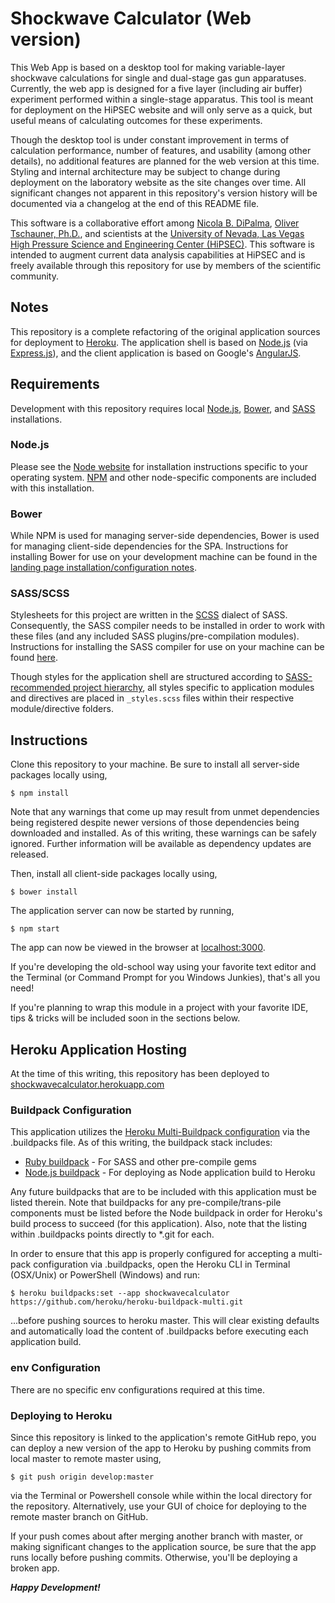 # Shockwave Calculator (Web version)

This Web App is based on a desktop tool for making variable-layer shockwave calculations for single and dual-stage gas gun apparatuses. Currently, the web app is designed for a five layer (including air buffer) experiment performed within a single-stage apparatus. This tool is meant for deployment on the HiPSEC website and will only serve as a quick, but useful means of calculating outcomes for these experiments. 

Though the desktop tool is under constant improvement in terms of calculation performance, number of features, and usability (among other details), no additional features are planned for the web version at this time. Styling and internal architecture may be subject to change during deployment on the laboratory website as the site changes over time. All significant changes not apparent in this repository's version history will be documented via a changelog at the end of this README file.

This software is a collaborative effort among [Nicola B. DiPalma](http://nicoladipalma.com/), [Oliver Tschauner, Ph.D.](http://geoscience.unlv.edu/people/olivertschauner.html), and scientists at the [University of Nevada, Las Vegas High Pressure Science and Engineering Center (HiPSEC)](http://hipsec.unlv.edu/). This software is intended to augment current data analysis capabilities at HiPSEC and is freely available through this repository for use by members of the scientific community.

## Notes

This repository is a complete refactoring of the original application sources for deployment to [Heroku](https://www.heroku.com/). The application shell is based on [Node.js](https://nodejs.org/) (via [Express.js](http://expressjs.com/)), and the client application is based on Google's [AngularJS](https://angularjs.org/).

## Requirements

Development with this repository requires local [Node.js](https://nodejs.org/), [Bower](http://bower.io/), and [SASS](http://sass-lang.com/) installations.

### Node.js

Please see the [Node website](https://nodejs.org/) for installation instructions specific to your operating system. [NPM](https://www.npmjs.com/) and other node-specific components are included with this installation.

### Bower

While NPM is used for managing server-side dependencies, Bower is used for managing client-side dependencies for the SPA. Instructions for installing Bower for use on your development machine can be found in the [landing page installation/configuration notes](http://bower.io/#install-bower).

### SASS/SCSS

Stylesheets for this project are written in the [SCSS](http://sass-lang.com/documentation/file.SCSS_FOR_SASS_USERS.html) dialect of SASS. Consequently, the SASS compiler needs to be installed in order to work with these files (and any included SASS plugins/pre-compilation modules). Instructions for installing the SASS compiler for use on your machine can be found [here](http://sass-lang.com/install).

Though styles for the application shell are structured according to [SASS-recommended project hierarchy](http://thesassway.com/beginner/how-to-structure-a-sass-project), all styles specific to application modules and directives are placed in ```_styles.scss``` files within their respective module/directive folders.

## Instructions

Clone this repository to your machine. Be sure to install all server-side packages locally using,

	$ npm install

Note that any warnings that come up may result from unmet dependencies being registered despite newer versions of those dependencies being downloaded and installed. As of this writing, these warnings can be safely ignored. Further information will be available as dependency updates are released.

Then, install all client-side packages locally using,

	$ bower install

The application server can now be started by running,

	$ npm start

The app can now be viewed in the browser at [localhost:3000](http://localhost:3000/).

If you're developing the old-school way using your favorite text editor and the Terminal (or Command Prompt for you Windows Junkies), that's all you need!

If you're planning to wrap this module in a project with your favorite IDE, tips & tricks will be included soon in the sections below.

## Heroku Application Hosting

At the time of this writing, this repository has been deployed to [shockwavecalculator.herokuapp.com](https://shockwavecalculator.herokuapp.com/)

### Buildpack Configuration

This application utilizes the [Heroku Multi-Buildpack configuration](https://github.com/heroku/heroku-buildpack-multi) via the .buildpacks file. As of this writing, the buildpack stack includes:

*  [Ruby buildpack](https://github.com/heroku/heroku-buildpack-ruby) - For SASS and other pre-compile gems
*  [Node.js buildpack](https://github.com/heroku/heroku-buildpack-nodejs) - For deploying as Node application build to Heroku

Any future buildpacks that are to be included with this application must be listed therein. Note that buildpacks for any pre-compile/trans-pile components must be listed before the Node buildpack in order for Heroku's build process to succeed (for this application). Also, note that the listing within .buildpacks points directly to *.git for each.

In order to ensure that this app is properly configured for accepting a multi-pack configuration via .buildpacks, open the Heroku CLI in Terminal (OSX/Unix) or PowerShell (Windows) and run:

    $ heroku buildpacks:set --app shockwavecalculator https://github.com/heroku/heroku-buildpack-multi.git

...before pushing sources to heroku master. This will clear existing defaults and automatically load the content of .buildpacks before executing each application build.

### env Configuration

There are no specific env configurations required at this time.

### Deploying to Heroku

Since this repository is linked to the application's remote GitHub repo, you can deploy a new version of the app to Heroku by pushing commits from local master to remote master using,

    $ git push origin develop:master

via the Terminal or Powershell console while within the local directory for the repository. Alternatively, use your GUI of choice for deploying to the remote master branch on GitHub.

If your push comes about after merging another branch with master, or making significant changes to the application source, be sure that the app runs locally before pushing commits. Otherwise, you'll be deploying a broken app.

***Happy Development!***
